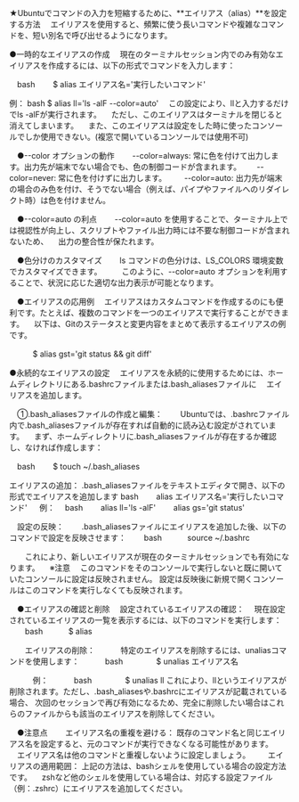 ★Ubuntuでコマンドの入力を短縮するために、**エイリアス（alias）**を設定する方法
　エイリアスを使用すると、頻繁に使う長いコマンドや複雑なコマンドを、短い別名で呼び出せるようになります。

●一時的なエイリアスの作成
　現在のターミナルセッション内でのみ有効なエイリアスを作成するには、以下の形式でコマンドを入力します：

　bash
　　$ alias エイリアス名='実行したいコマンド'

 例：
  bash
    $ alias ll='ls -alF --color=auto'
　この設定により、llと入力するだけでls -alFが実行されます。
　ただし、このエイリアスはターミナルを閉じると消えてしまいます。
　また、このエイリアスは設定をした時に使ったコンソールでしか使用できない。(複窓で開いているコンソールでは使用不可)

　●--color オプションの動作
　　--color=always: 常に色を付けて出力します。出力先が端末でない場合でも、色の制御コードが含まれます。 ​
　　--color=never: 常に色を付けずに出力します。​
　　--color=auto: 出力先が端末の場合のみ色を付け、そうでない場合（例えば、パイプやファイルへのリダイレクト時）は色を付けません。 ​

　●--color=auto の利点
　　--color=auto を使用することで、ターミナル上では視認性が向上し、スクリプトやファイル出力時には不要な制御コードが含まれないため、
  　出力の整合性が保たれます。 ​

　●色分けのカスタマイズ
　　ls コマンドの色分けは、LS_COLORS 環境変数でカスタマイズできます。 ​
　　このように、--color=auto オプションを利用することで、状況に応じた適切な出力表示が可能となります。

　●エイリアスの応用例
 　エイリアスはカスタムコマンドを作成するのにも便利です。たとえば、複数のコマンドを一つのエイリアスで実行することができます。
 　以下は、Gitのステータスと変更内容をまとめて表示するエイリアスの例です。

　　　$ alias gst='git status && git diff'

●永続的なエイリアスの設定
　エイリアスを永続的に使用するためには、ホームディレクトリにある.bashrcファイルまたは.bash_aliasesファイルに
　エイリアスを追加します。

　①.bash_aliasesファイルの作成と編集：
　　Ubuntuでは、.bashrcファイル内で.bash_aliasesファイルが存在すれば自動的に読み込む設定がされています。
  　まず、ホームディレクトリに.bash_aliasesファイルが存在するか確認し、なければ作成します：

　bash
　　$ touch ~/.bash_aliases

  エイリアスの追加：
  .bash_aliasesファイルをテキストエディタで開き、以下の形式でエイリアスを追加します
  bash
　　alias エイリアス名='実行したいコマンド'
　
 例：
　bash
　　alias ll='ls -alF'
　　alias gs='git status'

　設定の反映：
　　.bash_aliasesファイルにエイリアスを追加した後、以下のコマンドで設定を反映させます：
　　bash
　　　source ~/.bashrc
   
　　これにより、新しいエイリアスが現在のターミナルセッションでも有効になります。
  　※注意
   　このコマンドをそのコンソールで実行しないと既に開いていたコンソールに設定は反映されません。
     設定は反映後に新規で開くコンソールはこのコマンドを実行しなくても反映されます。

　●エイリアスの確認と削除
 　設定されているエイリアスの確認：
  　現在設定されているエイリアスの一覧を表示するには、以下のコマンドを実行します：
　　bash
　　　$ alias
   
　　エイリアスの削除：
　　　特定のエイリアスを削除するには、unaliasコマンドを使用します：
　　　bash
　　　　$ unalias エイリアス名
    
　　　例：
　　　bash
　　　　$ unalias ll
      これにより、llというエイリアスが削除されます。ただし、.bash_aliasesや.bashrcにエイリアスが記載されている場合、
      次回のセッションで再び有効になるため、完全に削除したい場合はこれらのファイルからも該当のエイリアスを削除してください。

　●注意点
　　エイリアス名の重複を避ける： 既存のコマンド名と同じエイリアス名を設定すると、元のコマンドが実行できなくなる可能性があります。
  　エイリアス名は他のコマンドと重複しないように設定しましょう。
　　エイリアスの適用範囲： 上記の方法は、bashシェルを使用している場合の設定方法です。
  　zshなど他のシェルを使用している場合は、対応する設定ファイル（例：.zshrc）にエイリアスを追加してください。
